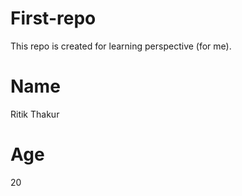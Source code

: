 # First-repo
This repo is created for learning perspective (for me).

# Name 
Ritik Thakur

# Age 
20

